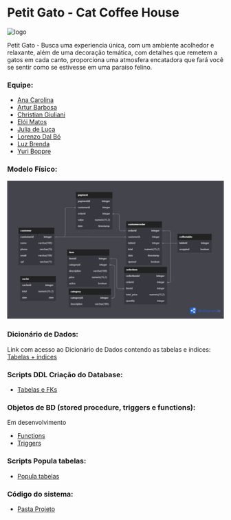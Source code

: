 # Petit Gato - Cat Coffee House

![logo](https://github.com/YuriBoppre/project_coffee/assets/79061705/7dd72fb1-7c9f-40d8-add0-ef24fc941cc6)

Petit Gato - Busca uma experiencia única, com um ambiente acolhedor e relaxante, além de uma decoração temática, com detalhes que remetem a gatos em cada canto, proporciona uma atmosfera encatadora que fará você se sentir como se estivesse em uma paraíso felino.

### Equipe:

- [Ana Carolina](https://github.com/anacarolina1002)
- [Artur Barbosa](https://github.com/ArturBarbos4)
- [Christian Giuliani](https://github.com/Xiristian)
- [Elói Matos](https://github.com/EloiMatos)
- [Julia de Luca](https://github.com/judwluca)
- [Lorenzo Dal Bó](https://github.com/LorenzoDalBo)
- [Luz Brenda](https://github.com/luzbrendaoliv)
- [Yuri Boppre](https://github.com/YuriBoppre)


### Modelo Físico:

<a href="https://dbdiagram.io/d/648b307d722eb7749408cc6d">
<img src="./public/PowerCoffe Database Phys.Model.png">
</a>

### Dicionário de Dados:

Link com acesso ao Dicionário de Dados contendo as tabelas e índices:
[Tabelas + índices](https://docs.google.com/spreadsheets/d/1NxeMTS-DHHsy4z9dzWAf5quqe0PleWZoKah7rbZ_p4Y/edit?usp=sharing)


### Scripts DDL Criação do Database:

- [Tabelas e FKs](/Scripts/Tables%20and%20FKs.sql)

### Objetos de BD (stored procedure, triggers e functions):

Em desenvolvimento

- [Functions](/Scripts/Functions.sql)
- [Triggers](/Scripts/Triggers.sql)

### Scripts Popula tabelas:

- [Popula tabelas](/Scripts/Popula%20tabelas.sql)

### Código do sistema:

- [Pasta Projeto](/app)
